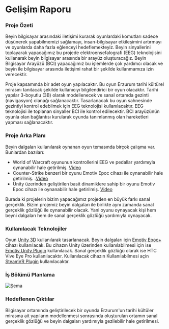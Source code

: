 # Gelişim Raporu
### Proje Özeti
Beyin bilgisayar arasındaki iletişimi kurarak oyunlardaki komutları sadece düşünerek yapabilmemizi
sağlamayı, insan-bilgisayar etkileşimini artırmayı ve oyunlarda daha fazla eğlenceyi hedeflemekteyiz. Beyin
sinyallerini toplayarak yapacağımız bu projede elektroensefalografi (EEG) teknolojisini kullanarak beyin
bilgisayar arasında bir arayüz oluşturacağız. Beyin Bilgisayar Arayüzü (BCI) yapacağımız bu işlemlerde çok
yardımcı olacak ve beyin ile bilgisayar arasında iletişimi rahat bir şekilde kullanmamıza izin verecektir.

Proje kapsamında bir adet oyun yapılacaktır. Bu oyun Erzurum tarihi kültürel mirasını tanıtacak şekilde
kullanıcıyı bilgilendirici bir oyun olacaktır. Tarihi yapılar 3-boyutlu (3B) olarak modellenecek ve sanal ortamda
gezinti (navigasyon) olanağı sağlanacaktır. Tasarlanacak bu oyun sahnesinde gezintiyi kontrol edebilmek için
EEG teknolojisi kullanılacaktır. EEG teknolojisi ile toplanan sinyaller BCI ile kontrol edilecektir. BCI arayüzünün
oyunla olan bağlantısı kurularak oyunda tanımlanmış olan hareketleri yapması sağlanacaktır.

### Proje Arka Planı
Beyin dalgaları kullanılarak oynanan oyun temasında birçok çalışma var. Bunlardan bazıları:
- World of Warcraft oyununun kontrollerini EEG ve pedallar yardımıyla oynanabilir hale getirilmiş. [Video](https://www.youtube.com/watch?v=jXpjRwPQC5Q)
- Counter-Strike benzeri bir oyunu Emotiv Epoc cihazı ile oynanabilir hale getirilmiş. .[Video](https://www.youtube.com/watch?v=TtvDIFY8Bwo)
- Unity üzerinden geliştirilen basit dinamiklere sahip bir oyunu Emotiv Epoc cihazı ile oynanabilir hale getirilmiş. [Video](https://www.youtube.com/watch?v=5jCBEIx6NSI)

Burada ki projelerin bizim yapacağımız projeden en büyük farkı sanal gerçeklik. Bizim projemiz beyin dalgaları ile birlikte aynı zamanda sanal gerçeklik gözlüğü ile oynanabilir olacak. Yani oyunu oynayacak kişi hem beyni dalgaları hem de sanal gerçeklik gözlüğü yardımıyla oynayacak.

### Kullanılacak Teknolojiler
Oyun [Unity 3D](https://unity.com) kullanılarak tasarlanacak. Beyin dalgaları için [Emotiv Epoc+](https://www.emotiv.com/epoc/) cihazı kullanılacak. Bu cihazın Unity üzerinden kullanılabilmesi için ise [Emotiv Unity Plugin](https://github.com/Emotiv/unity-plugin) kullanılacak. Sanal gerçeklik gözlüğü olarak ise HTC Vive Eye Pro kullanılacaktır. Kullanılacak cihazın Kullanılabilmesi açin [SteamVR Plugin](https://assetstore.unity.com/packages/tools/integration/steamvr-plugin-32647) kullanılacaktır.

### İş Bölümü Planlama
![Şema](https://i.hizliresim.com/FolLSA.png)

### Hedeflenen Çıktılar
Bilgisayar ortamında geliştirilecek bir oyunda Erzurum'un tarihi kültüler mirasına ait yapıların modellenmesi sonrasında oluşturulan ortamın sanal gerçeklik gözlüğü ve beyin dalgaları yardımıyla gezilebilir hale getirilmesi.
